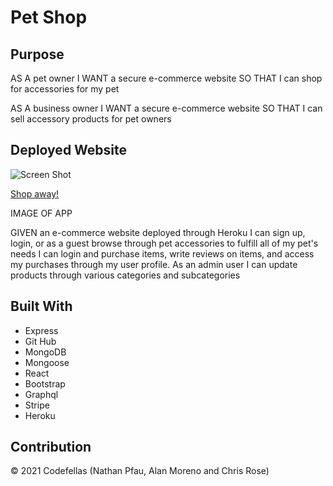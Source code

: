 # Pet Shop

## Purpose
AS A pet owner
I WANT a secure e-commerce website 
SO THAT I can shop for accessories for my pet

AS A business owner
I WANT a secure e-commerce website
SO THAT I can sell accessory products for pet owners

## Deployed Website

![Screen Shot](https://user-images.githubusercontent.com/82801290/136140121-5bf1e59b-cb0a-454a-9b19-a93ed1a3cce3.png)


[Shop away!](https://codefellas-pet-shop.herokuapp.com/)

IMAGE OF APP

GIVEN an e-commerce website deployed through Heroku
I can sign up, login, or as a guest
browse through pet accessories to fulfill all of my pet's needs
I can login and purchase items, write reviews on items, and access my purchases through my user profile.  As an admin user I can update products through various categories and subcategories

## Built With
* Express
* Git Hub
* MongoDB
* Mongoose
* React
* Bootstrap
* Graphql
* Stripe
* Heroku

## Contribution 
© 2021 Codefellas (Nathan Pfau, Alan Moreno and Chris Rose)
